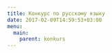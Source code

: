 ```yaml
---
title: Конкурс по русскому языку
date: 2017-02-09T14:59:53+03:00
menu:
  main:
    parent: konkurs
---
```

